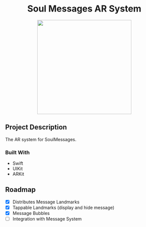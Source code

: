 <h1 align="center">Soul Messages AR System</h1>
<div align="center">
  <img src="https://user-images.githubusercontent.com/79986407/144975121-00cd7a16-f2cd-4aed-aed6-c8d25c762578.png" width="300">
</div>

## Project Description
The AR system for SoulMessages.

### Built With

* Swift 
* UIKit
* ARKit

<!-- ROADMAP -->
## Roadmap

- [x] Distributes Message Landmarks
- [x] Tappable Landmarks (display and hide message)
- [x] Message Bubbles
- [ ] Integration with Message System
